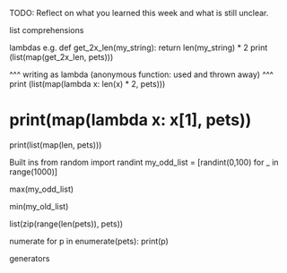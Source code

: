 TODO: Reflect on what you learned this week and what is still unclear.

list comprehensions

lambdas 
e.g. 
def get_2x_len(my_string):
    return len(my_string) * 2
print (list(map(get_2x_len, pets)))

^^^ writing as lambda (anonymous function: used and thrown away) ^^^
print (list(map(lambda x: len(x) * 2, pets)))
# print(map(lambda x: x[1], pets))

print(list(map(len, pets)))

Built ins
from random import randint
my_odd_list = [randint(0,100) for _ in range(1000)]

max(my_odd_list)

min(my_old_list)

list(zip(range(len(pets)), pets))

numerate
for p in enumerate(pets):
    print(p)

generators
